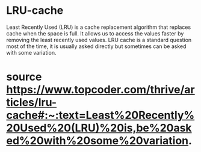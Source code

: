 # LRU-cache

Least Recently Used (LRU) is a cache replacement algorithm that replaces cache when the space is full. It allows us to access the values faster by removing the least recently used values. LRU cache is a standard question most of the time, it is usually asked directly but sometimes can be asked with some variation.
# source https://www.topcoder.com/thrive/articles/lru-cache#:~:text=Least%20Recently%20Used%20(LRU)%20is,be%20asked%20with%20some%20variation.
